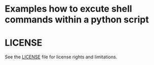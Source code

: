 # Examples how to excute shell commands within a python script

# LICENSE

See the [LICENSE](../../LICENSE.md) file for license rights and limitations.